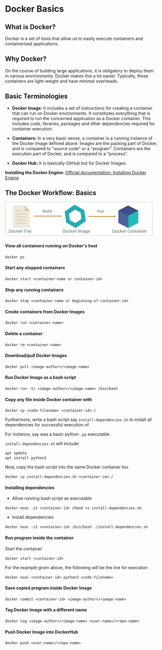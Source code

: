 # Docker Basics

## What is Docker?

Docker is a set of tools that allow us to easily execute containers and containerised applications.

## Why Docker?

On the course of building large applications, it is obligatory to deploy them in various environments. 
Docker makes this a lot easier. Typically, these containers are light-weight and have minimal overheads.

## Basic Terminologies

 - **Docker Image:** It includes a set of instructions for creating a container that can run on Docker environments. It constitutes everything that is 
	required to run the concerned application as a Docker container. This includes code, libraries, packages and other dependencies required for container
	execution.
	
 - **Containers:** In a very basic sense, a container is a running instance of the Docker Image defined above. 
	Images are the packing part of Docker, and is compared to "source code" or a "program". 
	Containers are the execution part of Docker, and is compared to a "process".
	
 - **Docker Hub:** It is basically GitHub but for Docker Images.
 
 **Installing the Docker Engine:** [Official documentation: Installing Docker Engine](https://docs.docker.com/engine/install/ubuntu/)

## The Docker Workflow: Basics

![Docker Workflow](/Notes/assets/docker-intro.png)

#### View all containers running on Docker's host

`docker ps`

#### Start any stopped containers

`docker start <container-name or container-id>`

#### Stop any running containers

`docker stop <container-name or beginning-of-container-id>` 

#### Create containers from Docker Images

`docker run <container-name>`

#### Delete a container

`docker rm <container-name>`

#### Download/pull Docker Images

`docker pull <image-author>/<image-name>`

#### Run Docker Image as a bash script

`docker run -ti <image-author>/<image-name> /bin/bash`

#### Copy any file inside Docker container with <container-id>

`docker cp <code-filename> <container-id>:/`

Furthermore, write a bash script say `install-dependencies.sh` to install all dependencies for successful execution of <code-filename> 

For instance, say <code-filename> was a basic python `.py` executable

`install-dependencies.sh` will include:

	apt update
	apt install python3

Now, copy the bash script into the same Docker container too

`docker cp install-dependencies.sh <container-id>:/`

#### Installing dependencies

 - Allow running bash script as executable 
 
 `docker exec -it <container-id> chmod +x install-dependencies.sh`
	
 - Install dependencies
 
 `docker exec -it <container-id> /bin/bash ./install-dependencies.sh`
	
#### Run program inside the container

Start the container

`docker start <container-id>`

For the example given above, the following will be the line for execution

`docker exec <container-id> python3 <code-filename>`

#### Save copied program inside Docker Image

`docker commit <container-id> <image-author>/<image-name>`

#### Tag Docker Image with a different name

`docker tag <image-author>/<image-name> <user-name>/<repo-name>`

#### Push Docker Image into DockerHub

`docker push <user-name>/<repo-name>`